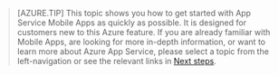 
>[AZURE.TIP] This topic shows you how to get started with App Service Mobile Apps as quickly as possible. It is designed for customers new to this Azure feature. If you are already familiar with Mobile Apps, are looking for more in-depth information, or want to learn more about Azure App Service, please select a topic from the left-navigation or see the relevant links in [Next steps](#next-steps).

